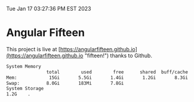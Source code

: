 Tue Jan 17 03:27:36 PM EST 2023

# Angular Fifteen


This project is live at [https://angularfifteen.github.io](https://angularfifteen.github.io "fifteen!") thanks to Github.

```bash
System Memory
               total        used        free      shared  buff/cache   available
Mem:            15Gi       5.5Gi       1.4Gi       1.2Gi       8.3Gi       8.2Gi
Swap:          8.0Gi       183Mi       7.8Gi
System Storage
1.2G	.
